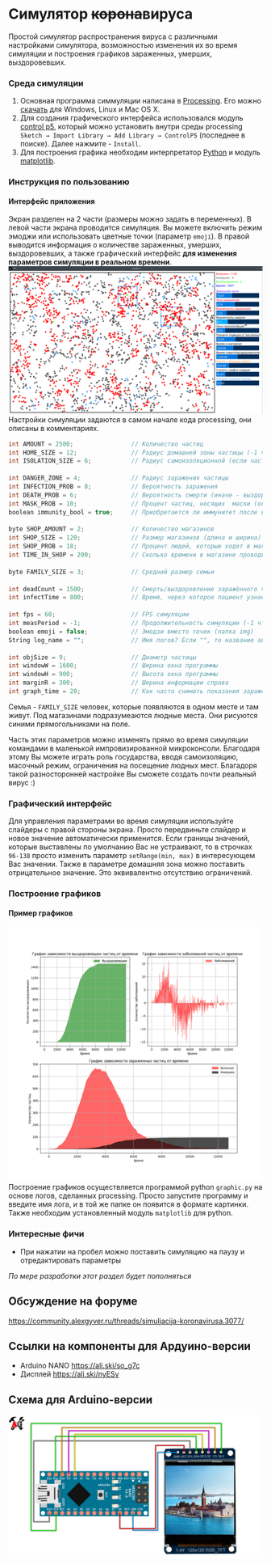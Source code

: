 # Симулятор ~~корона~~вируса
Простой симулятор распространения вируса с различными настройками симулятора, возможностью изменения их во время симуляции и построения графиков зараженных, умерших, выздоровевших.
### Среда симуляции
1) Основная программа симмуляции написана в [Processing](https://processing.org "Официальный сайт"). Его можно [скачать](https://processing.org/download "Скачать с официального сайта") для Windows, Linux и Mac OS X. 
2) Для создания графического интерфейса использовался модуль [control p5](https://github.com/sojamo/controlp5 "ссылка на github"), который можно установить внутри среды processing `Sketch → Import Library → Add Library → ControlP5` (последнее в поиске). Далее нажмите - `Install`.
3) Для построения графика необходим интерпретатор [Python](https://www.python.org "Официальный сайт") и модуль [matplotlib](https://pypi.org/project/matplotlib "Установить").
### Инструкция по пользованию
#### Интерфейс приложения
Экран разделен на 2 части (размеры можно задать в переменных). В левой части экрана проводится симуляция. Вы можете включить режим эмоджи или использовать цветные точки (параметр `emoji`). В правой выводится информация о количестве зараженных, умерших, выздоровевших, а также графический интерфейс **для изменения параметров симуляции в реальном времени**.
![Интерфейс](examples/interface.png)
Настройки симуляции задаются в самом начале кода processing, они описаны в комментариях.
``` c
int AMOUNT = 2500;                // Количество частиц
int HOME_SIZE = 12;               // Радиус домашней зоны частицы (-1 чтобы отключить)
int ISOLATION_SIZE = 6;           // Радиус самоизоляционной (если частица знает, что она больна) зоны частицы (-1 чтобы отключить)

int DANGER_ZONE = 4;              // Радиус заражения частицы
int INFECTION_PROB = 8;           // Вероятность заражения
int DEATH_PROB = 6;               // Вероятность смерти (иначе - выздоровление)
int MASK_PROB = 10;               // Процент частиц, носящих  маски (они заражаются, но носят маски и не заражают других)
boolean immunity_bool = true;     // Приобретается ли иммунитет после выздоровления?

byte SHOP_AMOUNT = 2;             // Количество магазинов
int SHOP_SIZE = 120;              // Размер магазинов (длина и ширина)
int SHOP_PROB = 18;               // Процент людей, которые ходят в магазины
int TIME_IN_SHOP = 200;           // Сколько времени в магазине проводит частица

byte FAMILY_SIZE = 3;             // Средний размер семьи

int deadCount = 1500;             // Смерть/выздоровление заражённого через (-1 чтобы отключить) 
int infectTime = 800;             // Время, через которое пациент узнает, что он болен 

int fps = 60;                     // FPS симуляции
int measPeriod = -1;              // Продолжительность симуляции (-1 чтобы отключить)
boolean emoji = false;            // Эмодзи вместо точек (папка img)
String log_name = "";             // Имя логов? Если "", то название автоматическое

int objSize = 9;                  // Диаметр частицы
int windowW = 1600;               // Ширина окна программы
int windowH = 900;                // Высота окна программы
int marginR = 300;                // Ширина информации справа
int graph_time = 20;              // Как часто снимать показания зараженных
```
Семья - `FAMILY_SIZE` человек, которые появляются в одном месте и там живут.
Под магазинами подразумеаются людные места. Они рисуются синими прямогольниками на поле.

Часть этих параметров можно изменять прямо во время симуляции командами в маленькой импровизированной микроконсоли. Благодаря этому Вы можете играть роль государства, вводя самоизоляцию, масочный режим, ограничения на посещение людных мест. Благадоря такой разносторонней настройке Вы сможете создать почти реальный вирус :)

### Графический интерфейс
Для управления параметрами во время симуляции используйте слайдеры с правой стороны экрана. Просто передвиньте слайдер и новое значение автоматически применится. Если границы значений, которые выставлены по умолчанию Вас не устраивают, то в строчках `96-138` просто изменить параметр `setRange(min, max)` в интересующем Вас значении. Также в параметре домашняя зона можно поставить отрицательное значение. Это эквивалентно отсутствию ограничений.
### Построение графиков
#### Пример графиков
![Пример лога](examples/log_example.png)
Построение графиков осуществляется программой python `graphic.py` на основе логов, сделанных processing. Просто запустите программу  и введите имя лога, и в той же папке он появится в формате картинки. Также необходим установленный модуль `matplotlib` для python. 
### Интересные фичи
- При нажатии на пробел можно поставить симуляцию на паузу и отредактировать параметры

*По мере разработки этот раздел будет пополняться*

## Обсуждение на форуме
https://community.alexgyver.ru/threads/simuljacija-koronavirusa.3077/

## Ссылки на компоненты для Ардуино-версии
- Arduino NANO https://ali.ski/so_g7c
- Дисплей https://ali.ski/nyESv

## Схема для Arduino-версии
![SCHEME](Arduino/schemes/scheme.jpg)

